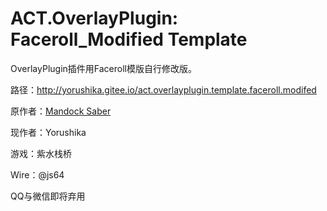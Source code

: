 # ACT.OverlayPlugin: Faceroll_Modified Template

OverlayPlugin插件用Faceroll模版自行修改版。

路径：http://yorushika.gitee.io/act.overlayplugin.template.faceroll.modifed

原作者：[Mandock Saber](https://twitter.com/mandock_saber)

现作者：Yorushika

游戏：紫水栈桥

Wire：@js64

QQ与微信即将弃用